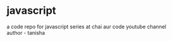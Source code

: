 # javascript
a code repo for javascript series at chai aur code youtube channel
<br>
author - tanisha
